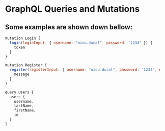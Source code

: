 # GraphQL Queries and Mutations

## Some examples are shown down bellow:

```javascript
mutation Login {
  login(loginInput: { username: "nicu.ducal", password: "1234" }) {
    token
  }
}

mutation Register {
  register(registerInput: { username: "nicu.ducal", password: "1234", email: "nicu@ducal.com", firstName: "Nicu", lastName: "Ducal"}) {
    message
  }
}

query Users {
  users {
    username,
    lastName,
    firstName,
    id
  }
}
```
